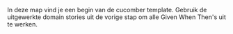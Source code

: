 In deze map vind je een begin van de cucomber template. Gebruik de uitgewerkte domain stories uit de vorige stap om alle Given When Then's uit te werken.

[//]: # (TODO: Elk scenario als aparte file toevoegen)